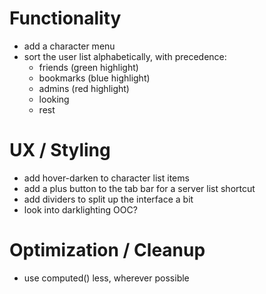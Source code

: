 # Functionality
- add a character menu
- sort the user list alphabetically, with precedence:
  - friends (green highlight)
  - bookmarks (blue highlight)
  - admins (red highlight)
  - looking
  - rest

# UX / Styling
- add hover-darken to character list items
- add a plus button to the tab bar for a server list shortcut
- add dividers to split up the interface a bit
- look into darklighting OOC?

# Optimization / Cleanup
- use computed() less, wherever possible
